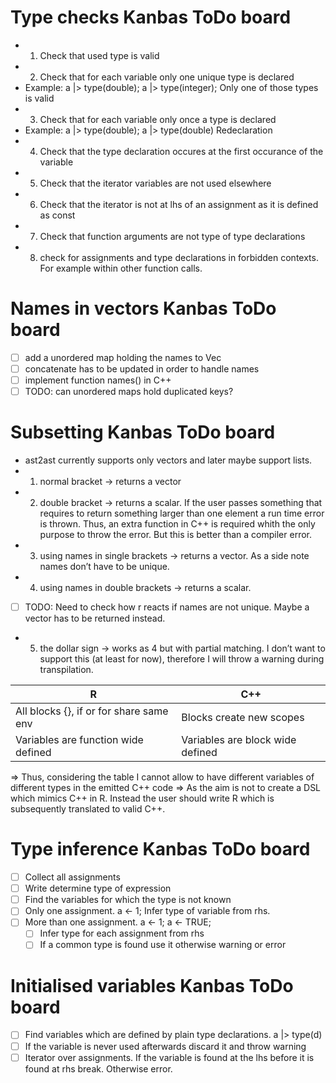 # Type checks Kanbas ToDo board
- 1. Check that used type is valid
- 2. Check that for each variable only one unique type is declared
- Example: a |> type(double); a |> type(integer); Only one of those types is valid
- 3. Check that for each variable only once a type is declared
- Example: a |> type(double); a |> type(double) Redeclaration
- 4. Check that the type declaration occures at the first occurance of the variable
- 5. Check that the iterator variables are not used elsewhere
- 6. Check that the iterator is not at lhs of an assignment as it is defined as const
- 7. Check that function arguments are not type of type declarations
- 8. check for assignments and type declarations in forbidden contexts. For example within other function calls.

# Names in vectors Kanbas ToDo board
- [ ] add a unordered map holding the names to Vec
- [ ] concatenate has to be updated in order to handle names
- [ ] implement function names() in C++
- [ ] TODO: can unordered maps hold duplicated keys?

# Subsetting Kanbas ToDo board
- ast2ast currently supports only vectors and later maybe support lists.
- 1. normal bracket -> returns a vector
- 2. double bracket -> returns a scalar.
  If the user passes something that requires to return something larger than one element a run time error is thrown.
  Thus, an extra function in C++ is required whith the only purpose to throw the error. But this is better than a compiler error.
- 3. using names in single brackets -> returns a vector. As a side note names don’t have to be unique.
- 4. using names in double brackets -> returns a scalar.
- [ ] TODO: Need to check how r reacts if names are not unique. Maybe a vector has to be returned instead.
- 5. the dollar sign -> works as 4 but with partial matching.
  I don’t want to support this (at least for now), therefore I will throw a warning during transpilation.

| R                                          | C++                                 |
|--------------------------------------------|-------------------------------------|
| All blocks {}, if or for share same env    | Blocks create new scopes            |
| Variables are function wide defined        | Variables are block wide defined    |

=> Thus, considering the table I cannot allow to have different variables of different types in the emitted C++ code
=> As the aim is not to create a DSL which mimics C++ in R. Instead the user should write R which is subsequently translated
   to valid C++.

# Type inference Kanbas ToDo board
- [ ] Collect all assignments
- [ ] Write determine type of expression
- [ ] Find the variables for which the type is not known
- [ ] Only one assignment. a <- 1; Infer type of variable from rhs.
- [ ] More than one assignment. a <- 1; a <- TRUE;
  - [ ] Infer type for each assignment from rhs
  - [ ] If a common type is found use it otherwise warning or error

# Initialised variables Kanbas ToDo board
- [ ] Find variables which are defined by plain type declarations. a |> type(d)
- [ ] If the variable is never used afterwards discard it and throw warning
- [ ] Iterator over assignments.
  If the variable is found at the lhs before it is found at rhs break. Otherwise error.
